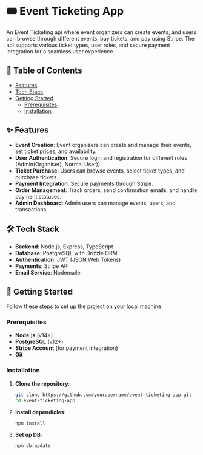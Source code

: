 # 🎟️ Event Ticketing App

An Event Ticketing api where event organizers can create events, and users can browse through different events, buy tickets, and pay using Stripe. The api supports various ticket types, user roles, and secure payment integration for a seamless user experience.

<!-- ![Event Ticketing App Banner](https://via.placeholder.com/1200x300?text=Event+Ticketing+App) -->

## 📝 Table of Contents

-   [Features](#features)
-   [Tech Stack](#tech-stack)
-   [Getting Started](#getting-started)
    -   [Prerequisites](#prerequisites)
    -   [Installation](#installation)

## ✨ Features

-   **Event Creation**: Event organizers can create and manage their events, set ticket prices, and availability.
-   **User Authentication**: Secure login and registration for different roles (Admin(Organiser), Normal User)).
-   **Ticket Purchase**: Users can browse events, select ticket types, and purchase tickets.
-   **Payment Integration**: Secure payments through Stripe.
-   **Order Management**: Track orders, send confirmation emails, and handle payment statuses.
-   **Admin Dashboard**: Admin users can manage events, users, and transactions.

## 🛠️ Tech Stack

-   **Backend**: Node.js, Express, TypeScript
-   **Database**: PostgreSQL with Drizzle ORM
-   **Authentication**: JWT (JSON Web Tokens)
-   **Payments**: Stripe API
-   **Email Service**: Nodemailer

## 🚀 Getting Started

Follow these steps to set up the project on your local machine.

### Prerequisites

-   **Node.js** (v14+)
-   **PostgreSQL** (v12+)
-   **Stripe Account** (for payment integration)
-   **Git**

### Installation

1. **Clone the repository**:

    ```bash
    git clone https://github.com/yourusername/event-ticketing-app.git
    cd event-ticketing-app
    ```

2. **Install dependicies**:

    ```bash
    npm install
    ```

3. **Set up DB**:

    ```bash
    npm db:update
    ```
